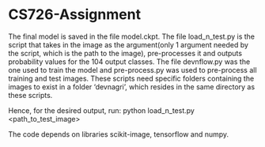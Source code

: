 # CS726-Assignment
The final model is saved in the file model.ckpt. The file load_n_test.py is the script that takes in the image as the argument(only 1 argument needed by the script, which is the path to the image), pre-processes it and outputs probability values for the 104 output classes. The file devnflow.py was the one used to train the model and pre-process.py was used to pre-process all training and test images. These scripts need specific folders containing the images to exist in a folder ‘devnagri’, which resides in the same directory as these scripts.

Hence, for the desired output, run:
python load_n_test.py <path_to_test_image>

The code depends on libraries scikit-image, tensorflow and numpy.
